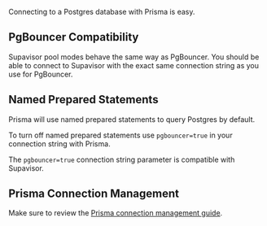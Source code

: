 <!--
SPDX-FileCopyrightText: 2025 Supabase <support@supabase.io>

SPDX-License-Identifier: Apache-2.0
-->

Connecting to a Postgres database with Prisma is easy.

## PgBouncer Compatibility

Supavisor pool modes behave the same way as PgBouncer. You should be able to
connect to Supavisor with the exact same connection string as you use for
PgBouncer.

## Named Prepared Statements

Prisma will use named prepared statements to query Postgres by default.

To turn off named prepared statements use `pgbouncer=true` in your connection
string with Prisma.

The `pgbouncer=true` connection string parameter is compatible with Supavisor.

## Prisma Connection Management

Make sure to review the [Prisma connection management guide](https://www.prisma.io/docs/guides/performance-and-optimization/connection-management).
